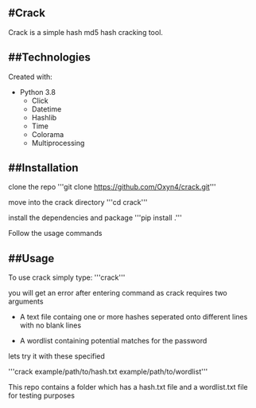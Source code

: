 #Crack
---

Crack is a simple hash md5 hash cracking tool.

##Technologies
---

Created with:
* Python 3.8
  * Click
  * Datetime
  * Hashlib
  * Time
  * Colorama
  * Multiprocessing

##Installation
--- 

clone the repo
'''git clone https://github.com/Oxyn4/crack.git'''

move into the crack directory
'''cd crack'''

install the dependencies and package 
'''pip install .'''

Follow the usage commands

##Usage
---

To use crack simply type:
'''crack'''

you will get an error after entering command as crack requires two arguments

* A text file containg one or more hashes seperated onto different lines with no blank lines

* A wordlist containing potential matches for the password

lets try it with these specified 

'''crack example/path/to/hash.txt example/path/to/wordlist'''

This repo contains a folder which has a hash.txt file and a wordlist.txt file for testing purposes










